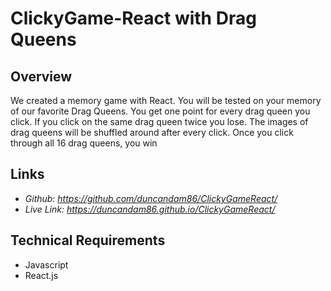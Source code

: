 # ClickyGame-React with Drag Queens

## Overview

We created a memory game with React. You will be tested on your memory of our favorite Drag Queens. You get one point for every drag queen you click. If you click on the same drag queen twice you lose. The images of drag queens will be shuffled around after every click. Once you click through all 16 drag queens, you win 

## Links
* *Github: https://github.com/duncandam86/ClickyGameReact/* 
* *Live Link: https://duncandam86.github.io/ClickyGameReact/*

## Technical Requirements
* Javascript
* React.js

